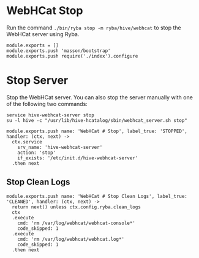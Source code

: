 
# WebHCat Stop

Run the command `./bin/ryba stop -m ryba/hive/webhcat` to stop the WebHCat
server using Ryba.

    module.exports = []
    module.exports.push 'masson/bootstrap'
    module.exports.push require('./index').configure

# Stop Server

Stop the WebHCat server. You can also stop the server manually with one of the
following two commands:

```
service hive-webhcat-server stop
su -l hive -c "/usr/lib/hive-hcatalog/sbin/webhcat_server.sh stop"
```

    module.exports.push name: 'WebHCat # Stop', label_true: 'STOPPED', handler: (ctx, next) ->
      ctx.service
        srv_name: 'hive-webhcat-server'
        action: 'stop'
        if_exists: '/etc/init.d/hive-webhcat-server'
      .then next


## Stop Clean Logs

    module.exports.push name: 'WebHCat # Stop Clean Logs', label_true: 'CLEANED', handler: (ctx, next) ->
      return next() unless ctx.config.ryba.clean_logs
      ctx
      .execute
        cmd: 'rm /var/log/webhcat/webhcat-console*'
        code_skipped: 1
      .execute
        cmd: 'rm /var/log/webhcat/webhcat.log*'
        code_skipped: 1
      .then next
